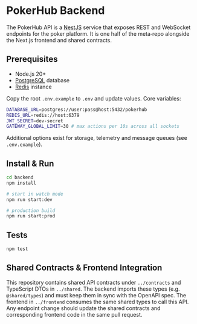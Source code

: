 # PokerHub Backend

The PokerHub API is a [NestJS](https://nestjs.com/) service that exposes REST and WebSocket endpoints for the poker platform. It is one half of the meta‑repo alongside the Next.js frontend and shared contracts.

## Prerequisites

- Node.js 20+
- [PostgreSQL](https://www.postgresql.org/) database
- [Redis](https://redis.io/) instance

Copy the root `.env.example` to `.env` and update values. Core variables:

```bash
DATABASE_URL=postgres://user:pass@host:5432/pokerhub
REDIS_URL=redis://host:6379
JWT_SECRET=dev-secret
GATEWAY_GLOBAL_LIMIT=30 # max actions per 10s across all sockets
```
Additional options exist for storage, telemetry and message queues (see `.env.example`).

## Install & Run

```bash
cd backend
npm install

# start in watch mode
npm run start:dev

# production build
npm run start:prod
```

## Tests

```bash
npm test
```

## Shared Contracts & Frontend Integration

This repository contains shared API contracts under `../contracts` and TypeScript DTOs in `../shared`. The backend imports these types (e.g. `@shared/types`) and must keep them in sync with the OpenAPI spec. The frontend in `../frontend` consumes the same shared types to call this API. Any endpoint change should update the shared contracts and corresponding frontend code in the same pull request.

